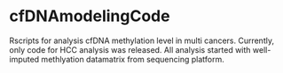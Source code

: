 # cfDNAmodelingCode
Rscripts for analysis cfDNA methylation level in multi cancers.
Currently, only code for HCC analysis was released. All analysis started with well-imputed methlyation datamatrix from sequencing platform.
